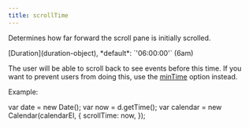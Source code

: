 ```yaml
---
title: scrollTime
---
```


Determines how far forward the scroll pane is initially scrolled.

<div class='spec' markdown='1'>
[Duration](duration-object), *default*: `'06:00:00'` (6am)
</div>

The user will be able to scroll back to see events before this time. If you want to prevent users from doing this, use the [minTime](minTime) option instead.

Example:


var date = new Date();
var now = d.getTime();
var calendar = new Calendar(calendarEl, {
  scrollTime: now,
});
